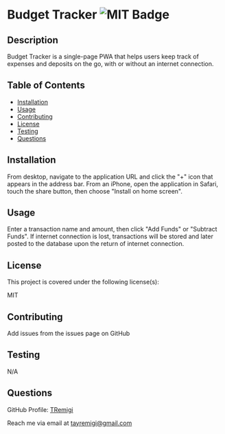 # Budget Tracker ![MIT Badge](https://img.shields.io/badge/License-MIT-brightgreen)

## Description

Budget Tracker is a single-page PWA that helps users keep track of expenses and deposits on the go, with or without an internet connection.


## Table of Contents

* [Installation](#installation)
* [Usage](#usage)
* [Contributing](#contributing)
* [License](#license)
* [Testing](#testing)
* [Questions](#questions)


## Installation

From desktop, navigate to the application URL and click the "+" icon that appears in the address bar. From an iPhone, open the application in Safari, touch the share button, then choose "Install on home screen".


## Usage 

Enter a transaction name and amount, then click "Add Funds" or "Subtract Funds". If internet connection is lost, transactions will be stored and later posted to the database upon the return of internet connection.




## License

This project is covered under the following license(s):

MIT


## Contributing

Add issues from the issues page on GitHub


## Testing

N/A


## Questions

GitHub Profile: [TRemigi](https://github.com/TRemigi)

Reach me via email at <tayremigi@gmail.com>

